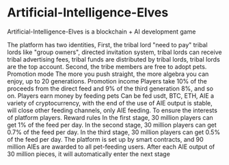 # Artificial-Intelligence-Elves
Artificial-Intelligence-Elves is a blockchain + AI development game

The platform has two identities, 
First, the tribal lord "need to pay" tribal lords like "group owners", directed invitation system, tribal lords can receive tribal advertising fees, tribal funds are distributed by tribal lords, tribal lords are the top account. Second, the tribe members are free to adopt pets. Promotion mode The more you push straight, the more algebra you can enjoy, up to 20 generations. Promotion income Players take 10% of the proceeds from the direct feed and 9% of the third generation 8%, and so on. Players earn money by feeding pets Can be fed usdt, BTC, ETH, AIE a variety of cryptocurrency, with the end of the use of AIE output is stable, will close other feeding channels, only AIE feeding. To ensure the interests of platform players. Reward rules In the first stage, 30 million players can get 1% of the feed per day. In the second stage, 30 million players can get 0.7% of the feed per day. In the third stage, 30 million players can get 0.5% of the feed per day. The platform is set up by smart contracts, and 90 million AIEs are awarded to all pet-feeding users. After each AIE output of 30 million pieces, it will automatically enter the next stage
